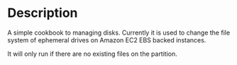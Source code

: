Description
===========

A simple cookbook to managing  disks.  Currently it is used to change 
the file system of ephemeral drives on Amazon EC2 EBS backed instances.

It will only run if there are no existing files on the partition.
